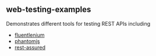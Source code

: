 web-testing-examples
--------------------

Demonstrates different tools for testing REST APIs including

- [fluentlenium](https://github.com/FluentLenium/FluentLenium)
- [phantomjs](http://phantomjs.org/)
- [rest-assured](https://code.google.com/p/rest-assured/)
